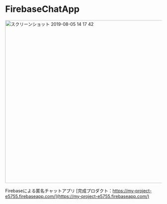 # FirebaseChatApp
<img width="525" alt="スクリーンショット 2019-08-05 14 17 42" src="https://user-images.githubusercontent.com/42261077/62440602-d5fd5f80-b78b-11e9-9eef-0099fc8c5feb.png">

Firebaseによる匿名チャットアプリ
[完成プロダクト：https://my-project-e5755.firebaseapp.com/](https://my-project-e5755.firebaseapp.com/)
